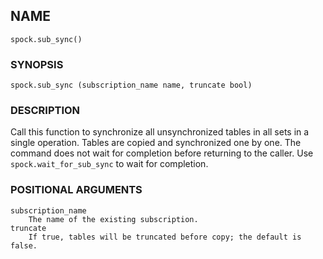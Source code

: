 ## NAME

`spock.sub_sync()`

### SYNOPSIS

`spock.sub_sync (subscription_name name, truncate bool)`
 
### DESCRIPTION
    
Call this function to synchronize all unsynchronized tables in all sets in a single operation. Tables are copied and synchronized one by one. The command does not wait for completion before returning to the caller. Use `spock.wait_for_sub_sync` to wait for completion.

### POSITIONAL ARGUMENTS
    subscription_name
        The name of the existing subscription.
    truncate
        If true, tables will be truncated before copy; the default is false.
